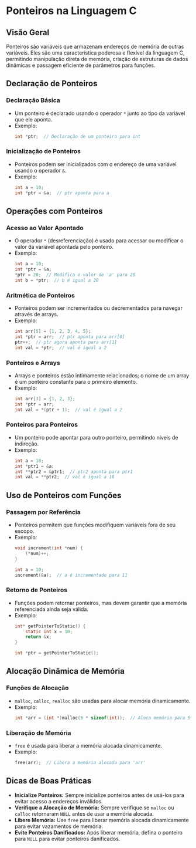 
# Ponteiros na Linguagem C

## Visão Geral
Ponteiros são variáveis que armazenam endereços de memória de outras variáveis. Eles são uma característica poderosa e flexível da linguagem C, permitindo manipulação direta de memória, criação de estruturas de dados dinâmicas e passagem eficiente de parâmetros para funções.

## Declaração de Ponteiros

### Declaração Básica
- Um ponteiro é declarado usando o operador `*` junto ao tipo da variável que ele aponta.
- Exemplo:
  ```c
  int *ptr;  // Declaração de um ponteiro para int
  ```

### Inicialização de Ponteiros
- Ponteiros podem ser inicializados com o endereço de uma variável usando o operador `&`.
- Exemplo:
  ```c
  int a = 10;
  int *ptr = &a;  // ptr aponta para a
  ```

## Operações com Ponteiros

### Acesso ao Valor Apontado
- O operador `*` (desreferenciação) é usado para acessar ou modificar o valor da variável apontada pelo ponteiro.
- Exemplo:
  ```c
  int a = 10;
  int *ptr = &a;
  *ptr = 20;  // Modifica o valor de 'a' para 20
  int b = *ptr;  // b é igual a 20
  ```

### Aritmética de Ponteiros
- Ponteiros podem ser incrementados ou decrementados para navegar através de arrays.
- Exemplo:
  ```c
  int arr[5] = {1, 2, 3, 4, 5};
  int *ptr = arr;  // ptr aponta para arr[0]
  ptr++;  // ptr agora aponta para arr[1]
  int val = *ptr;  // val é igual a 2
  ```

### Ponteiros e Arrays
- Arrays e ponteiros estão intimamente relacionados; o nome de um array é um ponteiro constante para o primeiro elemento.
- Exemplo:
  ```c
  int arr[3] = {1, 2, 3};
  int *ptr = arr;
  int val = *(ptr + 1);  // val é igual a 2
  ```

### Ponteiros para Ponteiros
- Um ponteiro pode apontar para outro ponteiro, permitindo níveis de indireção.
- Exemplo:
  ```c
  int a = 10;
  int *ptr1 = &a;
  int **ptr2 = &ptr1;  // ptr2 aponta para ptr1
  int val = **ptr2;  // val é igual a 10
  ```

## Uso de Ponteiros com Funções

### Passagem por Referência
- Ponteiros permitem que funções modifiquem variáveis fora de seu escopo.
- Exemplo:
  ```c
  void increment(int *num) {
      (*num)++;
  }

  int a = 10;
  increment(&a);  // a é incrementado para 11
  ```

### Retorno de Ponteiros
- Funções podem retornar ponteiros, mas devem garantir que a memória referenciada ainda seja válida.
- Exemplo:
  ```c
  int* getPointerToStatic() {
      static int x = 10;
      return &x;
  }

  int *ptr = getPointerToStatic();
  ```

## Alocação Dinâmica de Memória

### Funções de Alocação
- `malloc`, `calloc`, `realloc` são usadas para alocar memória dinamicamente.
- Exemplo:
  ```c
  int *arr = (int *)malloc(5 * sizeof(int));  // Aloca memória para 5 inteiros
  ```

### Liberação de Memória
- `free` é usada para liberar a memória alocada dinamicamente.
- Exemplo:
  ```c
  free(arr);  // Libera a memória alocada para 'arr'
  ```

## Dicas de Boas Práticas
- **Inicialize Ponteiros:** Sempre inicialize ponteiros antes de usá-los para evitar acesso a endereços inválidos.
- **Verifique a Alocação de Memória:** Sempre verifique se `malloc` ou `calloc` retornaram `NULL` antes de usar a memória alocada.
- **Libere Memória:** Use `free` para liberar memória alocada dinamicamente para evitar vazamentos de memória.
- **Evite Ponteiros Danificados:** Após liberar memória, defina o ponteiro para `NULL` para evitar ponteiros danificados.
